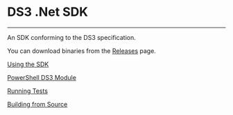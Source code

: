 # DS3 .Net SDK

---

An SDK conforming to the DS3 specification.

You can download binaries from the [Releases](../../releases) page.

[Using the SDK](./wiki/Using-the-SDK)

[PowerShell DS3 Module](./wiki/PowerShell-DS3-Module)

[Running Tests](./wiki/Running-Tests)

[Building from Source](./wiki/Building-from-Source)
